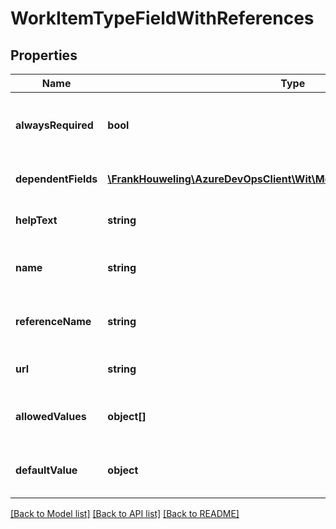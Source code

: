 # WorkItemTypeFieldWithReferences

## Properties
Name | Type | Description | Notes
------------ | ------------- | ------------- | -------------
**alwaysRequired** | **bool** | Indicates whether field value is always required. | [optional] 
**dependentFields** | [**\FrankHouweling\AzureDevOpsClient\Wit\Model\WorkItemFieldReference[]**](WorkItemFieldReference.md) | The list of dependent fields. | [optional] 
**helpText** | **string** | Gets the help text for the field. | [optional] 
**name** | **string** | The friendly name of the field. | [optional] 
**referenceName** | **string** | The reference name of the field. | [optional] 
**url** | **string** | The REST URL of the resource. | [optional] 
**allowedValues** | **object[]** | The list of field allowed values. | [optional] 
**defaultValue** | **object** | Represents the default value of the field. | [optional] 

[[Back to Model list]](../README.md#documentation-for-models) [[Back to API list]](../README.md#documentation-for-api-endpoints) [[Back to README]](../README.md)


